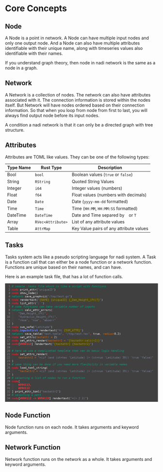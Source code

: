 # Core Concepts

## Node
A Node is a point in network. A Node can have multiple input nodes and
only one output node. And a Node can also have multiple attributes
identifiable with their unique name, along with timeseries values also
identifiable with their names.

If you understand graph theory, then node in nadi network is the same
as a node in a graph.

## Network
A Network is a collection of nodes. The network can also have
attributes associated with it. The connection information is stored
within the nodes itself. But Network will have nodes ordered based on
their connection information. So that when you loop from node from
first to last, you will always find output node before its input
nodes.

A condition a nadi network is that it can only be a directed graph
with tree structure.

## Attributes
Attributes are TOML like values. They can be one of the following types:

| Type Name | Rust Type         | Description                             |
|-----------|-------------------|-----------------------------------------|
| Bool      | `bool`            | Boolean values (`true` or `false`)      |
| String    | `RString`         | Quoted String Values                    |
| Integer   | `i64`             | Integer values (numbers)                |
| Float     | `f64`             | Float values (numbers with decimals)    |
| Date      | `Date`            | Date (`yyyy-mm-dd` formatted)           |
| Time      | `Time`            | Time (`HH:MM`, `HH:MM:SS` formatted)    |
| DateTime  | `DateTime`        | Date and Time separed by ` ` or `T`     |
| Array     | `RVec<Attribute>` | List of any attribute values            |
| Table     | `AttrMap`         | Key Value pairs of any attribute values |

## Tasks
Tasks system acts like a pseudo scripting language for nadi system. A
Task is a function call that can either be a node function or a
network function. Functions are unique based on their names, and can
have.

Here is an example task file, that has a lot of function calls.

![Image Showing Tasks File](../images/tasks.png)

## Node Function

Node function runs on each node. It takes arguments and keyword arguments.

## Network Function

Network function runs on the network as a whole. It takes arguments and keyword arguments.

